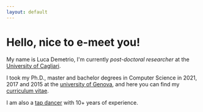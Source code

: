 ```yaml
---
layout: default
---
```


# Hello, nice to e-meet you! 

My name is Luca Demetrio, I'm currently *post-doctoral researcher* at the [University of Cagliari](https://pralab.diee.unica.it/). 

I took my Ph.D., master and bachelor degrees in Computer Science in 2021, 2017 and 2015 at the [university of Genova](https://dibris.unige.it), and here you can find my [curriculum vitae](assets/CV.pdf).

I am also a [tap dancer](https://en.wikipedia.org/wiki/Tap_dance) with 10+ years of experience.


